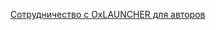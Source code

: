 <a href="https://github.com/Proxwian/OxMIRROR/blob/main/PROMO.md">Сотрудничество с OxLAUNCHER для авторов</a>
